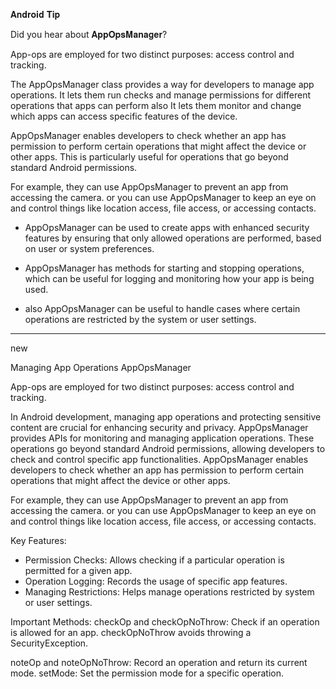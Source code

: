 𝐀𝐧𝐝𝐫𝐨𝐢𝐝 𝐓𝐢𝐩

Did you hear about 𝐀𝐩𝐩𝐎𝐩𝐬𝐌𝐚𝐧𝐚𝐠𝐞𝐫?


App-ops are employed for two distinct purposes: access control and tracking. 


The AppOpsManager class provides a way for developers to manage app operations. It lets them run checks and manage permissions for different operations that apps can perform also It lets them monitor and change which apps can access specific features of the device. 

AppOpsManager enables developers to check whether an app has permission to perform certain operations that might affect the device or other apps. This is particularly useful for operations that go beyond standard Android permissions.

For example, they can use AppOpsManager to prevent an app from accessing the camera. or you can use AppOpsManager to keep an eye on and control things like location access, file access, or accessing contacts.

- AppOpsManager can be used to create apps with enhanced security features by ensuring that only allowed operations are performed, based on user or system preferences.

- AppOpsManager has methods for starting and stopping operations, which can be useful for logging and monitoring how your app is being used. 

- also AppOpsManager can be useful to handle cases where certain operations are restricted by the system or user settings.

----
new

Managing App Operations AppOpsManager

App-ops are employed for two distinct purposes: access control and tracking. 

In Android development, managing app operations and protecting sensitive content are crucial for enhancing security and privacy. AppOpsManager provides APIs for monitoring and managing application operations. These operations go beyond standard Android permissions, allowing developers to check and control specific app functionalities.
AppOpsManager enables developers to check whether an app has permission to perform certain operations that might affect the device or other apps.

For example, they can use AppOpsManager to prevent an app from accessing the camera. or you can use AppOpsManager to keep an eye on and control things like location access, file access, or accessing contacts.

Key Features:
- Permission Checks: Allows checking if a particular operation is permitted for a given app.
- Operation Logging: Records the usage of specific app features.
- Managing Restrictions: Helps manage operations restricted by system or user settings.

Important Methods:
checkOp and checkOpNoThrow: Check if an operation is allowed for an app. checkOpNoThrow avoids throwing a SecurityException.

noteOp and noteOpNoThrow: Record an operation and return its current mode.
setMode: Set the permission mode for a specific operation.
